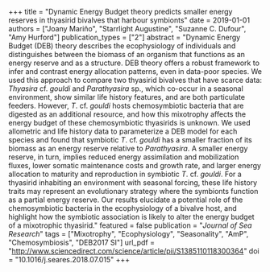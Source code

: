 +++
title = "Dynamic Energy Budget theory predicts smaller energy reserves in thyasirid bivalves that harbour symbionts"
date = 2019-01-01
authors = ["Joany Mariño", "Starrlight Augustine", "Suzanne C. Dufour", "Amy Hurford"]
publication_types = ["2"]
abstract = "Dynamic Energy Budget (DEB) theory describes the ecophysiology of individuals and distinguishes between the biomass of an organism that functions as an energy reserve and as a structure. DEB theory offers a robust framework to infer and contrast energy allocation patterns, even in data-poor species. We used this approach to compare two thyasirid bivalves that have scarce data: *Thyasira* cf. *gouldi* and *Parathyasira* sp., which co-occur in a seasonal environment, show similar life history features, and are both particulate feeders. However, *T*. cf. *gouldi* hosts chemosymbiotic bacteria that are digested as an additional resource, and how this mixotrophy affects the energy budget of these chemosymbiotic thyasirids is unknown. We used allometric and life history data to parameterize a DEB model for each species and found that symbiotic *T*. cf. *gouldi* has a smaller fraction of its biomass as an energy reserve relative to *Parathyasira*. A smaller energy reserve, in turn, implies reduced energy assimilation and mobilization fluxes, lower somatic maintenance costs and growth rate, and larger energy allocation to maturity and reproduction in symbiotic *T*. cf. *gouldi*. For a thyasirid inhabiting an environment with seasonal forcing, these life history traits may represent an evolutionary strategy where the symbionts function as a partial energy reserve. Our results elucidate a potential role of the chemosymbiotic bacteria in the ecophysiology of a bivalve host, and highlight how the symbiotic association is likely to alter the energy budget of a mixotrophic thyasirid."
featured = false
publication = "*Journal of Sea Research*"
tags = ["Mixotrophy", "Ecophysiology", "Seasonality", "AmP", "Chemosymbiosis", "DEB2017 SI"]
url_pdf = "http://www.sciencedirect.com/science/article/pii/S1385110118300364"
doi = "10.1016/j.seares.2018.07.015"
+++

